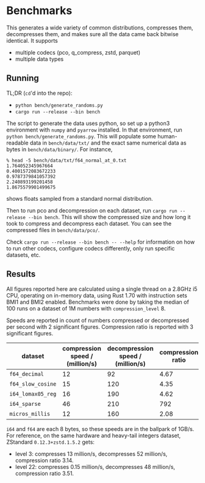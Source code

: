 # Benchmarks

This generates a wide variety of common distributions,
compresses them, decompresses them, and makes sure
all the data came back bitwise identical.
It supports
* multiple codecs (pco, q\_compress, zstd, parquet)
* multiple data types

## Running

TL;DR (`cd`'d into the repo):
* `python bench/generate_randoms.py`
* `cargo run --release --bin bench`

The script to generate the data uses python, so set up a python3
environment with `numpy` and `pyarrow` installed.
In that environment, run
`python bench/generate_randoms.py`.
This will populate some human-readable data in `bench/data/txt/` and
the exact same numerical data as bytes in `bench/data/binary/`.
For instance,
```
% head -5 bench/data/txt/f64_normal_at_0.txt
1.764052345967664
0.4001572083672233
0.9787379841057392
2.240893199201458
1.8675579901499675
```
shows floats sampled from a standard normal distribution.

Then to run pco and decompression on each dataset, run
`cargo run --release --bin bench`.
This will show the compressed size and how long
it took to compress and decompress each dataset.
You can see the compressed files in
`bench/data/pco/`.

Check `cargo run --release --bin bench -- --help` for information on how to
run other codecs, configure codecs differently, only run specific datasets,
etc.

## Results

All figures reported here are calculated using a single thread on a
2.8GHz i5 CPU, operating on in-memory data, using Rust 1.70 with instruction
sets BMI1 and BMI2 enabled.
Benchmarks were done by taking the median of 100 runs on a dataset of 1M
numbers with `compression_level` 8.

Speeds are reported in count of numbers compressed or decompressed
per second with 2 significant figures.
Compression ratio is reported with 3 significant figures.

| dataset            | compression speed / (million/s) | decompression speed / (million/s) | compression ratio |
|--------------------|---------------------------------|-----------------------------------|-------------------|
| `f64_decimal`      | 12                              | 92                                | 4.67              |
| `f64_slow_cosine`  | 15                              | 120                               | 4.35              |
| `i64_lomax05_reg`  | 16                              | 190                               | 4.62              |
| `i64_sparse`       | 46                              | 210                               | 792               |
| `micros_millis`    | 12                              | 160                               | 2.08              |

`i64` and `f64` are each 8 bytes, so these speeds are in the ballpark of 1GB/s.
For reference, on the same hardware and heavy-tail integers dataset, ZStandard
`0.12.3+zstd.1.5.2` gets:

* level 3: compresses 13 million/s, decompresses 52 million/s, compression
  ratio 3.14.
* level 22: compresses 0.15 million/s, decompresses 48 million/s,
  compression ratio 3.51.
